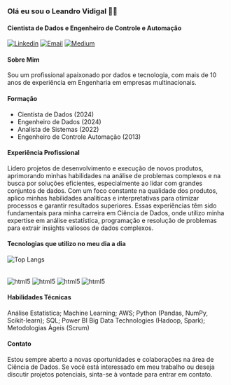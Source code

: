 ### Olá eu sou o Leandro Vidigal 🖐🏻
#### Cientista de Dados e Engenheiro de Controle e Automação
[![Linkedin](https://img.shields.io/badge/LinkedIn-0077B5?style=for-the-badge&logo=linkedin&logoColor=white)](https://www.linkedin.com/in/leandrovidigal)
[![Email](https://img.shields.io/badge/Gmail-D14836?style=for-the-badge&logo=gmail&logoColor=white)](engvidigal@gmail.com)
[![Medium](https://img.shields.io/badge/Medium-12100E?style=for-the-badge&logo=medium&logoColor=white)](https://medium.com/@leandro.vidigal)

#### Sobre Mim
Sou um profissional apaixonado por dados e tecnologia, com mais de 10 anos de experiência em Engenharia em empresas multinacionais.

#### Formação
- Cientista de Dados (2024)
- Engenheiro de Dados (2024)
- Analista de Sistemas (2022)
- Engenheiro de Controle Automação (2013)

#### Experiência Profissional
Lidero projetos de desenvolvimento e execução de novos produtos, aprimorando minhas habilidades na análise de problemas complexos e na busca por soluções eficientes, especialmente ao lidar com grandes conjuntos de dados. Com um foco constante na qualidade dos produtos, aplico minhas habilidades analíticas e interpretativas para otimizar processos e garantir resultados superiores. Essas experiências têm sido fundamentais para minha carreira em Ciência de Dados, onde utilizo minha expertise em análise estatística, programação e resolução de problemas para extrair insights valiosos de dados complexos. 

#### Tecnologias que utilizo no meu dia a dia
![Top Langs](https://github-readme-stats.vercel.app/api/top-langs/?username=leandroavidigal&hide_progress=true)
<div style="display: inline_block"><br/>
  <img align="center" alt="html5" src="https://img.shields.io/badge/Python-3776AB?style=for-the-badge&logo=python&logoColor=white" />
  <img align="center" alt="html5" src="https://img.shields.io/badge/MySQL-00000F?style=for-the-badge&logo=mysql&logoColor=white" /> 
  <img align="center" alt="html5" src="https://img.shields.io/badge/Amazon_AWS-232F3E?style=for-the-badge&logo=amazon-aws&logoColor=white" /> 
  <img align="center" alt="html5" src="https://img.shields.io/badge/TensorFlow-FF6F00?style=for-the-badge&logo=tensorflow&logoColor=white" /> 
</div>

#### Habilidades Técnicas
Análise Estatística; Machine Learning; AWS; Python (Pandas, NumPy, Scikit-learn); SQL; Power BI
Big Data Technologies (Hadoop, Spark); Metodologias Ágeis (Scrum)

#### Contato
Estou sempre aberto a novas oportunidades e colaborações na área de Ciência de Dados. Se você está interessado em meu trabalho ou deseja discutir projetos potenciais, sinta-se à vontade para entrar em contato.


